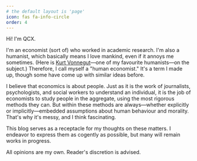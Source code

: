 ```yaml
---
# the default layout is 'page'
icon: fas fa-info-circle
order: 4
---
```


<!-- > Add Markdown syntax content to file `_tabs/about.md`{: .filepath } and it will show up on this page.
{: .prompt-tip } -->

Hi! I'm QCX.

I'm an economist (sort of) who worked in academic research. I'm also a humanist, which basically means I love mankind, even if it annoys me sometimes. (Here is [Kurt Vonnegut](https://youtu.be/4_RUgnC1lm8?si=BDQEV-db7JAUGbn_&t=2118)&mdash;one of my favourite humanists&mdash;on the subject.) Therefore, I call myself a "human economist." It's a term I made up, though some have come up with similar ideas before.

I believe that economics is about people. Just as it is the work of journalists, psychologists, and social workers to understand an individual, it is the job of economists to study people in the aggregate, using the most rigorous methods they can. But within these methods are always&mdash;whether explicitly or implicitly&mdash;embedded assumptions about human behaviour and morality. That's why it's messy, and I think fascinating.

This blog serves as a receptacle for my thoughts on these matters. I endeavor to express them as cogently as possible, but many will remain works in progress.

All opinions are my own. Reader's discretion is advised.